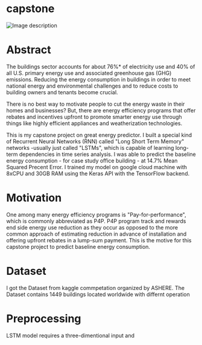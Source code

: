 # capstone
![Image description](link-to-image)
# Abstract
The buildings sector accounts for about 76%* of electricity use and 40% of all U.S. primary energy use and associated greenhouse gas (GHG) emissions. Reducing the energy consumption in buildings in order to meet national energy and environmental challenges and to reduce costs to building owners and tenants become crucial.

There is no best way to motivate people to cut the energy waste in their homes and businesses? But, there are energy efficiency programs that offer rebates and incentives upfront to promote smarter energy use through things like highly efficient appliances and weatherization technologies.

This is my capstone project on great energy predictor. I built a special kind of Recurrent Neural Networks (RNN) called "Long Short Term Memory" networks -usually just called "LSTMs", which is capable of learning long-term dependencies in time series analysis. I was able to predict the baseline energy consumption - for case study office building - at 14.7% Mean Squared Precent Error.
I trained my model on google cloud machine with 8xCPU and 30GB RAM using the Keras API with the TensorFlow backend.


# Motivation
One among many energy efficiency programs is "Pay-for-performance", which is commonly abbreviated as P4P. P4P program track and rewards end side energy use reduction as they occur as opposed to the more common approach of estimating reduction in advance of installation and offering upfront rebates in a lump-sum payment. This is the motive for this capstone project to predict baseline energy consumption.

# Dataset
I got the Dataset from kaggle commpetation organized by ASHERE. The Dataset contains 1449 buildings located worldwide with differnt operation

# Preprocessing
LSTM model requires a three-dimentional input and
